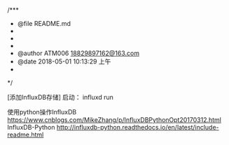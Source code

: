 /***
  * @file   README.md
  *
  *
  *
  * @author ATM006   <18829897162@163.com>
  * @date   2018-05-01 10:13:29 上午
  *
  */

[添加InfluxDB存储]
启动：
influxd run

使用python操作InfluxDB
https://www.cnblogs.com/MikeZhang/p/InfluxDBPythonOpt20170312.html
InfluxDB-Python
http://influxdb-python.readthedocs.io/en/latest/include-readme.html

